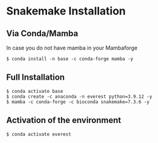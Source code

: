 
# **Snakemake Installation**

## **Via Conda/Mamba**

In case you do not have mamba in your Mambaforge
```
$ conda install -n base -c conda-forge mamba -y
```

## **Full Installation**
```
$ conda activate base
$ conda create -c anaconda -n everest python=3.9.12 -y
$ mamba -c conda-forge -c bioconda snakemake=7.3.6 -y
```

## **Activation of the environment**
```
$ conda activate everest
```
